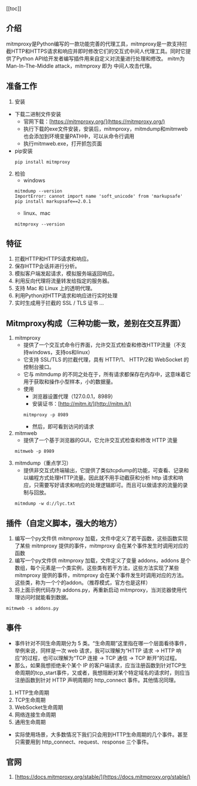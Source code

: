 [[toc]]

## 介绍
mitmproxy是Python编写的一款功能完善的代理工具，mitmproxy是一款支持拦截HTTP和HTTPS请求和响应并即时修改它们的交互式中间人代理工具。同时它提供了Python API给开发者编写插件用来自定义对流量进行处理和修改。
mitm为Man-In-The-Middle attack，mitmproxy 即为 中间人攻击代理。
## 准备工作
1. 安装
- 下载二进制文件安装
	- 官网下载：[https://mitmproxy.org/](https://mitmproxy.org/)
	- 执行下载的exe文件安装，安装后，mitmproxy，mitmdump和mitmweb也会添加到环境变量PATH中，可以从命令行调用
	- 执行mitmweb.exe，打开抓包页面
- pip安装
	```
	pip install mitmproxy
	```
2. 检验
	- windows
	```
	mitmdump --version
	ImportError: cannot import name 'soft_unicode' from 'markupsafe'
	pip install markupsafe==2.0.1
	```
	- linux、mac
	```
	mitmproxy --version
	```
## 特征
1. 拦截HTTP和HTTPS请求和响应。
2. 保存HTTP会话并进行分析。
3. 模拟客户端发起请求，模拟服务端返回响应。
4. 利用反向代理将流量转发给指定的服务器。
5. 支持 Mac 和 Linux 上的透明代理。
6. 利用Python对HTTP请求和响应进行实时处理
7. 实时生成用于拦截的 SSL / TLS 证书
...

## Mitmproxy构成（三种功能一致，差别在交互界面）
1. mitmproxy
	- 提供了一个交互式命令行界面，允许交互式检查和修改HTTP流量（不支持windows，支持os和linux）
	- 它支持 SSL/TLS 的拦截代理，具有 HTTP/1、 HTTP/2和 WebSocket 的控制台接口。
	- 它与 mitmdump 的不同之处在于，所有请求都保存在内存中，这意味着它用于获取和操作小型样本，小的数据量。
	- 使用
		- 浏览器设置代理（127.0.0.1，8989）
		- 安装证书：[http://mitm.it/](http://mitm.it/)
		```
		mitmproxy -p 8989
		```
		- 然后，即可看到访问的请求
1. mitmweb
	- 提供了一个基于浏览器的GUI，它允许交互式检查和修改 HTTP 流量
	```
	mitmweb -p 8989
	```
1. mitmdump（重点学习）
	- 提供非交互式终端输出，它提供了类似tcpdump的功能，可查看、记录和以编程方式处理HTTP流量。因此就不用手动截获和分析 http 请求和响应，只需要写好请求和响应的处理逻辑即可。而且可以做请求的流量的录制与回放。
	```
	mitmdump -w d://lyc.txt
	```
## 插件（自定义脚本，强大的地方）
1. 编写一个py文件供 mitmproxy 加载，文件中定义了若干函数，这些函数实现了某些 mitmproxy 提供的事件，mitmproxy 会在某个事件发生时调用对应的函数
2. 编写一个py文件供 mitmproxy 加载，文件定义了变量 addons，addons 是个数组，每个元素是一个类实例，这些类有若干方法，这些方法实现了某些 mitmproxy 提供的事件，mitmproxy 会在某个事件发生时调用对应的方法。这些类，称为一个个的addon。（推荐模式，官方也是这样）
3. 将上面示例代码存为 addons.py，再重新启动 mitmproxy，当浏览器使用代理访问时就能看到数据。
```
mitmweb -s addons.py
```
## 事件
- 事件针对不同生命周期分为 5 类。“生命周期”这里指在哪一个层面看待事件，举例来说，同样是一次 web 请求，我可以理解为“HTTP 请求 -> HTTP 响应”的过程，也可以理解为“TCP 连接 -> TCP 通信 -> TCP 断开”的过程。
- 那么，如果我想拒绝来个某个 IP 的客户端请求，应当注册函数到针对TCP生命周期的tcp_start事件，又或者，我想阻断对某个特定域名的请求时，则应当注册函数到针对 HTTP 声明周期的 http_connect 事件。其他情况同理。
1. HTTP生命周期
2. TCP生命周期
3. WebSocket生命周期
4. 网络连接生命周期
5. 通用生命周期
- 实际使用场景，大多数情况下我们只会用到HTTP生命周期的几个事件。甚至只需要用到 http_connect、request、response 三个事件。
## 官网
1. [https://docs.mitmproxy.org/stable/](https://docs.mitmproxy.org/stable/)




